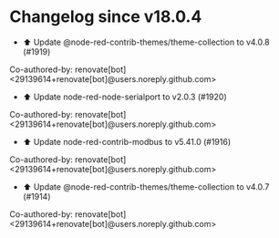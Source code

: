# Changelog since v18.0.4
- ⬆️ Update @node-red-contrib-themes/theme-collection to v4.0.8 (#1919)

Co-authored-by: renovate[bot] <29139614+renovate[bot]@users.noreply.github.com> 
- ⬆️ Update node-red-node-serialport to v2.0.3 (#1920)

Co-authored-by: renovate[bot] <29139614+renovate[bot]@users.noreply.github.com> 
- ⬆️ Update node-red-contrib-modbus to v5.41.0 (#1916)

Co-authored-by: renovate[bot] <29139614+renovate[bot]@users.noreply.github.com> 
- ⬆️ Update @node-red-contrib-themes/theme-collection to v4.0.7 (#1914)

Co-authored-by: renovate[bot] <29139614+renovate[bot]@users.noreply.github.com> 
